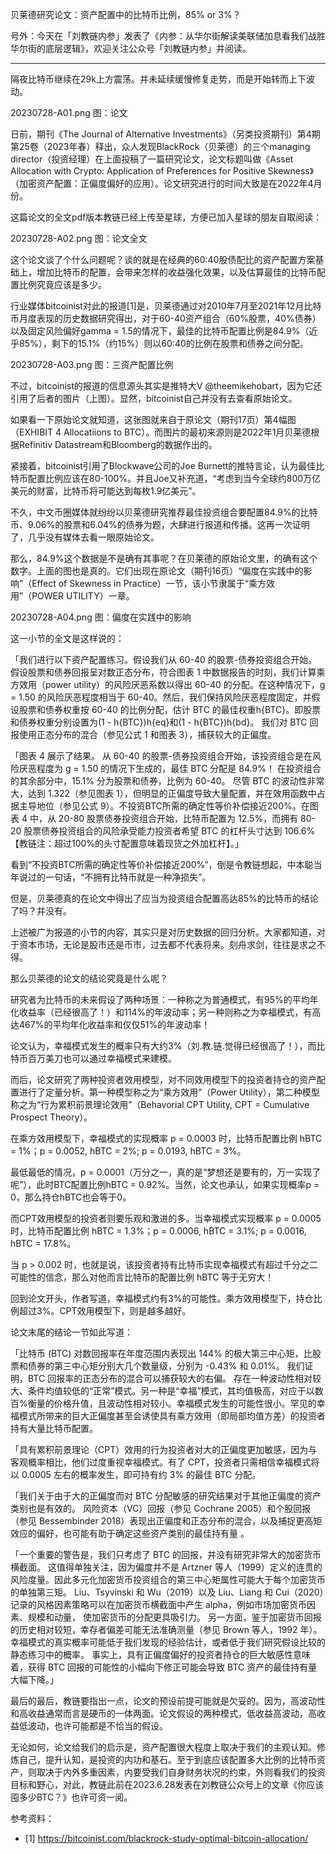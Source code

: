 
贝莱德研究论文：资产配置中的比特币比例，85% or 3%？

号外：今天在「刘教链内参」发表了《内参：从华尔街解读美联储加息看我们战胜华尔街的底层逻辑》，欢迎关注公众号「刘教链内参」并阅读。

---

隔夜比特币继续在29k上方震荡。并未延续缓慢修复走势，而是开始转而上下波动。

20230728-A01.png
图：论文

日前，期刊《The Journal of Alternative Investments》（另类投资期刊）第4期第25卷（2023年春）释出，众人发现BlackRock（贝莱德）的三个managing director（投资经理）在上面投稿了一篇研究论文，论文标题叫做《Asset Allocation with Crypto: Application of Preferences for Positive Skewness》（加密资产配置：正偏度偏好的应用）。论文研究进行的时间大致是在2022年4月份。

这篇论文的全文pdf版本教链已经上传至星球，方便已加入星球的朋友自取阅读：

20230728-A02.png
图：论文全文

这个论文谈了个什么问题呢？谈的就是在经典的60:40股债配比的资产配置方案基础上，增加比特币的配置，会带来怎样的收益强化效果，以及估算最佳的比特币配置比例究竟应该是多少。

行业媒体bitcoinist对此的报道[1]是，贝莱德通过对2010年7月至2021年12月比特币月度表现的历史数据研究得出，对于60-40资产组合（60%股票，40%债券）以及固定风险偏好gamma = 1.5的情况下，最佳的比特币配置比例是84.9%（近乎85%），剩下的15.1%（约15%）则以60:40的比例在股票和债券之间分配。

20230728-A03.png
图：三资产配置比例

不过，bitcoinist的报道的信息源头其实是推特大V @theemikehobart，因为它还引用了后者的图片（上图）。显然，bitcoinist自己并没有去查看原始论文。

如果看一下原始论文就知道，这张图就来自于原论文（期刊17页）第4幅图（EXHIBIT 4 Allocatiions to BTC）。而图片的最初来源则是2022年1月贝莱德根据Refinitiv Datastream和Bloomberg的数据作出的。

紧接着，bitcoinist引用了Blockwave公司的Joe Burnett的推特言论，认为最佳比特币配置比例应该在80-100%。并且Joe又补充道，“考虑到当今全球约800万亿美元的财富，比特币将可能达到每枚1.9亿美元”。

不久，中文币圈媒体就纷纷以贝莱德研究推荐最佳投资组合要配置84.9%的比特币、9.06%的股票和6.04%的债券为题，大肆进行报道和传播。这再一次证明了，几乎没有媒体去看一眼原始论文。

那么，84.9%这个数据是不是确有其事呢？在贝莱德的原始论文里，的确有这个数字。上面的图也是真的。它们出现在原论文（期刊16页）“偏度在实践中的影响”（Effect of Skewness in Practice）一节，该小节隶属于“乘方效用”（POWER UTILITY）一章。

20230728-A04.png
图：偏度在实践中的影响

这一小节的全文是这样说的：

「我们进行以下资产配置练习。假设我们从 60-40 的股票-债券投资组合开始。假设股票和债券回报呈对数正态分布，符合图表 1 中数据报告的时刻，我们计算乘方效用（power utility）的风险厌恶系数以得出 60-40 的分配。在这种情况下，g = 1.50 的风险厌恶程度相当于 60-40。然后，我们保持风险厌恶程度固定，并假设股票和债券权重按 60-40 的比例分配，估计 BTC 的最佳权重h{BTC}。即股票和债券权重分别设置为(1 - h{BTC})h{eq}和(1 - h{BTC})h{bd}。 我们对 BTC 回报使用正态分布的混合（参见公式 1 和图表 3），捕获较大的正偏度。

「图表 4 展示了结果。 从 60-40 的股票-债券投资组合开始，该投资组合是在风险厌恶程度为 g = 1.50 的情况下生成的，最佳 BTC 分配是 84.9%！ 在投资组合的其余部分中，15.1% 分为股票和债券，比例为 60-40。 尽管 BTC 的波动性非常大，达到 1.322（参见图表 1），但明显的正偏度导致大量配置，并在效用函数中占据主导地位（参见公式 9）。不投资BTC所需的确定性等价补偿接近200%。在图表 4 中，从 20-80 股票债券投资组合开始，比特币配置为 12.5%，而拥有 80-20 股票债券投资组合的风险承受能力投资者希望 BTC 的杠杆头寸达到 106.6%【教链注：超过100%的头寸配置意味着现货之外加杠杆】。」

看到“不投资BTC所需的确定性等价补偿接近200%”，倒是令教链想起，中本聪当年说过的一句话，“不拥有比特币就是一种净损失”。

但是，贝莱德真的在论文中得出了应当为投资组合配置高达85%的比特币的结论了吗？并没有。

上述被广为报道的小节的内容，其实只是对历史数据的回归分析。大家都知道，对于资本市场，无论是股市还是币市，过去都不代表将来。刻舟求剑，往往是求之不得。

那么贝莱德的论文的结论究竟是什么呢？

研究者为比特币的未来假设了两种场景：一种称之为普通模式，有95%的平均年化收益率（已经很高了！）和114%的年波动率；另一种则称之为幸福模式，有高达467%的平均年化收益率和仅仅51%的年波动率！

论文认为，幸福模式发生的概率只有大约3%（刘.教.链.觉得已经很高了！），而比特币百万美刀也可以通过幸福模式来建模。

而后，论文研究了两种投资者效用模型，对不同效用模型下的投资者持仓的资产配置进行了定量分析。第一种模型称之为“乘方效用”（Power Utility），第二种模型称之为“行为累积前景理论效用”（Behavorial CPT Utility, CPT = Cumulative Prospect Theory）。

在乘方效用模型下，幸福模式的实现概率 p = 0.0003 时，比特币配置比例 hBTC = 1%；p = 0.0052, hBTC = 2%; p = 0.0193, hBTC = 3%。

最低最低的情况，p = 0.0001（万分之一，真的是“梦想还是要有的，万一实现了呢”），此时BTC配置比例hBTC = 0.92%。当然，论文也承认，如果实现概率p = 0，那么持仓hBTC也会等于0。

而CPT效用模型的投资者则要乐观和激进的多。当幸福模式实现概率 p = 0.0005 时，比特币配置比例 hBTC = 1.3%；p = 0.0006, hBTC = 3.1%; p = 0.0016, hBTC = 17.8%。

当 p > 0.002 时，也就是说，该投资者持有比特币实现幸福模式有超过千分之二可能性的信念，那么对他而言比特币的配置比例 hBTC 等于无穷大！

回到论文开头，作者写道，幸福模式约有3%的可能性。乘方效用模型下，持仓比例超过3%。CPT效用模型下，则是越多越好。

论文末尾的结论一节如此写道：

「比特币 (BTC) 对数回报率在年度范围内表现出 144% 的极大第三中心矩，比股票和债券的第三中心矩分别大几个数量级，分别为 -0.43% 和 0.01%。 我们证明，BTC 回报率的正态分布的混合可以捕获较大的右偏。 存在一种波动性相对较大、条件均值较低的“正常”模式。另一种是“幸福”模式，其均值极高，对应于以数百%衡量的价格升值，且波动性相对较小。幸福模式发生的可能性很小。罕见的幸福模式所带来的巨大正偏度甚至会诱使具有乘方效用（即局部均值方差）的投资者持有大量比特币配置。

「具有累积前景理论（CPT）效用的行为投资者对大的正偏度更加敏感，因为与客观概率相比，他们过度重视幸福模式。有了 CPT，投资者只需相信幸福模式将以 0.0005 左右的概率发生，即可持有约 3% 的最佳 BTC 分配。

「我们关于由于大的正偏度而对 BTC 分配敏感的研究结果对于其他正偏度的资产类别也是有效的。 风险资本（VC）回报（参见 Cochrane 2005）和个股回报（参见 Bessembinder 2018）表现出正偏度和正态分布的混合，以及捕捉更高矩效应的偏好，也可能有助于确定这些资产类别的最佳持有量 。

「一个重要的警告是，我们只考虑了 BTC 的回报，并没有研究非常大的加密货币横截面。 这值得单独关注，因为偏度并不是 Artzner 等人（1999）定义的连贯的风险度量。因此多元化加密货币投资组合的第三中心矩属性可能大于每个加密货币的单独第三矩。 Liu、Tsyvinski 和 Wu（2019）以及 Liu、Liang 和 Cui（2020）记录的风格因素策略可以在加密货币横截面中产生 alpha，例如市场加密货币因素、规模和动量， 使加密货币的分配更具吸引力。 另一方面，鉴于加密货币回报的历史相对较短，幸存者偏差可能无法准确测量（参见 Brown 等人，1992 年）。幸福模式的真实概率可能低于我们发现的经验估计，或者低于我们研究假设比较的静态练习中的概率。 事实上，具有正偏度偏好的投资者持仓的巨大敏感性意味着，获得 BTC 回报的可能性的小幅向下修正可能会导致 BTC 资产的最佳持有量大幅下降。」

最后的最后，教链要指出一点，论文的预设前提可能就是欠妥的。因为，高波动性和高收益通常而言是硬币的一体两面。论文假设的两种模式，低收益高波动，高收益低波动，也许可能都是不恰当的假设。

无论如何，论文给我们的启示是，资产配置很大程度上取决于我们的主观认知。修炼自己，提升认知，是投资的内功和基石。至于到底应该配置多大比例的比特币资产，则取决于内外多重因素，内要受我们自身财务状况的约束，外则看我们的投资目标和野心，对此，教链此前在2023.6.28发表在刘教链公众号上的文章《你应该囤多少BTC？》也许可资一阅。


参考资料：
- [1] https://bitcoinist.com/blackrock-study-optimal-bitcoin-allocation/
